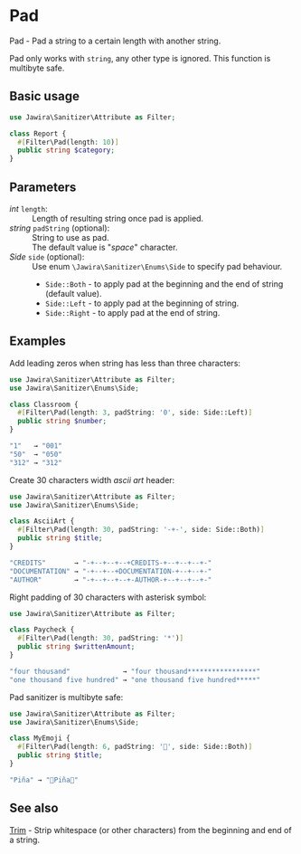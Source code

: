 # Pad

Pad - Pad a string to a certain length with another string.

Pad only works with `string`, any other type is ignored.
This function is multibyte safe.

## Basic usage

```php
use Jawira\Sanitizer\Attribute as Filter;

class Report {
  #[Filter\Pad(length: 10)]
  public string $category;
}
```

## Parameters

<dl>
<dt><em>int</em> <code>length</code>:</dt>
<dd>Length of resulting string once pad is applied.</dd>
<dt><em>string</em> <code>padString</code> (optional):</dt>
<dd>
String to use as pad.<br>
The default value is "<em>space</em>" character.
</dd>
<dt><em>Side</em> <code>side</code> (optional):</dt>
<dd>
Use enum <code>\Jawira\Sanitizer\Enums\Side</code> to specify pad behaviour.<br>
<ul>
<li><code>Side::Both</code> - to apply pad at the beginning and the end of string (default value).</li>
<li><code>Side::Left</code> - to apply pad at the beginning of string.</li>
<li><code>Side::Right</code> - to apply pad at the end of string.</li>
</ul>
</dd>
</dl>

## Examples

Add leading zeros when string has less than three characters:

```php
use Jawira\Sanitizer\Attribute as Filter;
use Jawira\Sanitizer\Enums\Side;

class Classroom {
  #[Filter\Pad(length: 3, padString: '0', side: Side::Left)]
  public string $number;
}
```

```php
"1"   → "001"
"50"  → "050"
"312" → "312"
```

Create 30 characters width _ascii art_ header:

```php
use Jawira\Sanitizer\Attribute as Filter;
use Jawira\Sanitizer\Enums\Side;

class AsciiArt {
  #[Filter\Pad(length: 30, padString: '-+-', side: Side::Both)]
  public string $title;
}
```

```php
"CREDITS"       → "-+--+--+--+CREDITS-+--+--+--+-"
"DOCUMENTATION" → "-+--+--+DOCUMENTATION-+--+--+-"
"AUTHOR"        → "-+--+--+--+-AUTHOR-+--+--+--+-"
```

Right padding of 30 characters with asterisk symbol:

```php
use Jawira\Sanitizer\Attribute as Filter;

class Paycheck {
  #[Filter\Pad(length: 30, padString: '*')]
  public string $writtenAmount;
}
```

```php
"four thousand"             → "four thousand*****************"
"one thousand five hundred" → "one thousand five hundred*****"
```

Pad sanitizer is multibyte safe:

```php
use Jawira\Sanitizer\Attribute as Filter;
use Jawira\Sanitizer\Enums\Side;

class MyEmoji {
  #[Filter\Pad(length: 6, padString: '🍍', side: Side::Both)]
  public string $title;
}
```

```php
"Piña" → "🍍Piña🍍"
```

## See also

[Trim](Trim.md) - Strip whitespace (or other characters) from the beginning and
end of a string.
